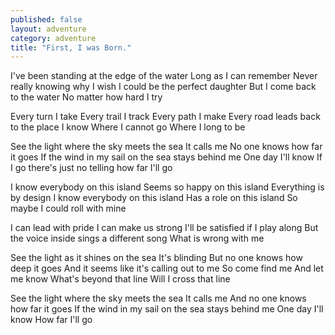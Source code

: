 ```yaml
---
published: false
layout: adventure
category: adventure
title: "First, I was Born."
---
```


<p>
  I've been standing at the edge of the water
  Long as I can remember
  Never really knowing why
  I wish I could be the perfect daughter
  But I come back to the water
  No matter how hard I try
</p>

<p>
  Every turn I take
  Every trail I track
  Every path I make
  Every road leads back to the place I know
  Where I cannot go
  Where I long to be
</p>

<p>
  See the light where the sky meets the sea
  It calls me
  No one knows how far it goes
  If the wind in my sail on the sea stays behind me
  One day I'll know
  If I go there's just no telling how far I'll go
</p>

<p>
  I know everybody on this island
  Seems so happy on this island
  Everything is by design
  I know everybody on this island
  Has a role on this island
  So maybe I could roll with mine
</p>

<p>
  I can lead with pride
  I can make us strong
  I'll be satisfied if I play along
  But the voice inside sings a different song
  What is wrong with me
</p>

<p>
  See the light as it shines on the sea
  It's blinding
  But no one knows how deep it goes
  And it seems like it's calling out to me
  So come find me
  And let me know
  What's beyond that line
  Will I cross that line
</p>

<p>
  See the light where the sky meets the sea
  It calls me
  And no one knows how far it goes
  If the wind in my sail on the sea stays behind me
  One day I'll know
  How far I'll go
</p>
